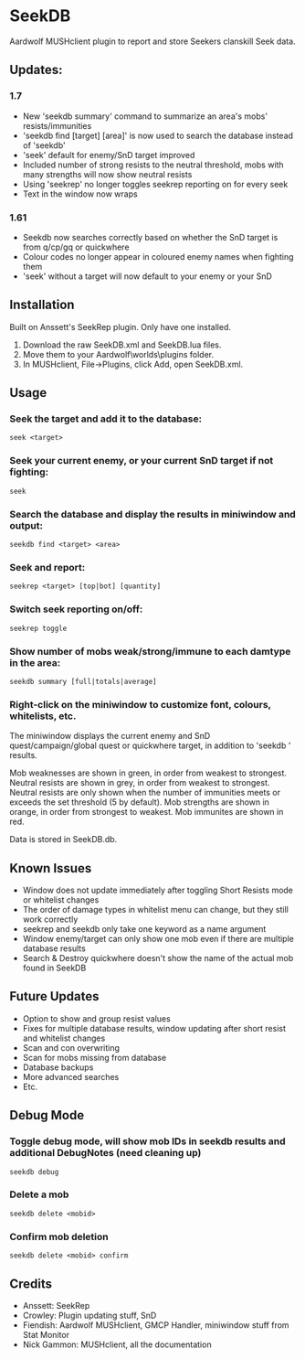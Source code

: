 # SeekDB
Aardwolf MUSHclient plugin to report and store Seekers clanskill Seek data.

## Updates:
### 1.7
- New 'seekdb summary' command to summarize an area's mobs' resists/immunities
- 'seekdb find [target] [area]' is now used to search the database instead of 'seekdb'
- 'seek' default for enemy/SnD target improved
- Included number of strong resists to the neutral threshold, mobs with many strengths will now show neutral resists
- Using 'seekrep' no longer toggles seekrep reporting on for every seek
- Text in the window now wraps

### 1.61
- Seekdb now searches correctly based on whether the SnD target is from q/cp/gq or quickwhere
- Colour codes no longer appear in coloured enemy names when fighting them
- 'seek' without a target will now default to your enemy or your SnD

## Installation
Built on Anssett's SeekRep plugin. Only have one installed.
1. Download the raw SeekDB.xml and SeekDB.lua files.
2. Move them to your Aardwolf\worlds\plugins folder.
3. In MUSHclient, File->Plugins, click Add, open SeekDB.xml.

## Usage
### Seek the target and add it to the database:
```
seek <target>
```
### Seek your current enemy, or your current SnD target if not fighting:
```
seek
```
### Search the database and display the results in miniwindow and output:
```
seekdb find <target> <area>
```
### Seek and report:
```
seekrep <target> [top|bot] [quantity]
```
### Switch seek reporting on/off:
```
seekrep toggle
```
### Show number of mobs weak/strong/immune to each damtype in the area:
```
seekdb summary [full|totals|average]
```
### Right-click on the miniwindow to customize font, colours, whitelists, etc.

The miniwindow displays the current enemy and SnD quest/campaign/global quest or quickwhere target, in addition to 'seekdb <target> <area>' results.

Mob weaknesses are shown in green, in order from weakest to strongest.
Neutral resists are shown in grey, in order from weakest to strongest. Neutral resists are only shown when the number of immunities meets or exceeds the set threshold (5 by default).
Mob strengths are shown in orange, in order from strongest to weakest.
Mob immunites are shown in red.

Data is stored in SeekDB.db.

## Known Issues
- Window does not update immediately after toggling Short Resists mode or whitelist changes
- The order of damage types in whitelist menu can change, but they still work correctly
- seekrep and seekdb only take one keyword as a name argument
- Window enemy/target can only show one mob even if there are multiple database results
- Search & Destroy quickwhere doesn't show the name of the actual mob found in SeekDB

## Future Updates
- Option to show and group resist values
- Fixes for multiple database results, window updating after short resist and whitelist changes
- Scan and con overwriting
- Scan for mobs missing from database
- Database backups
- More advanced searches
- Etc.

## Debug Mode
### Toggle debug mode, will show mob IDs in seekdb results and additional DebugNotes (need cleaning up)
```
seekdb debug
```
### Delete a mob
```
seekdb delete <mobid>
```

### Confirm mob deletion
```
seekdb delete <mobid> confirm
```

## Credits
- Anssett: SeekRep 
- Crowley: Plugin updating stuff, SnD
- Fiendish: Aardwolf MUSHclient, GMCP Handler,  miniwindow stuff from Stat Monitor
- Nick Gammon: MUSHclient, all the documentation
